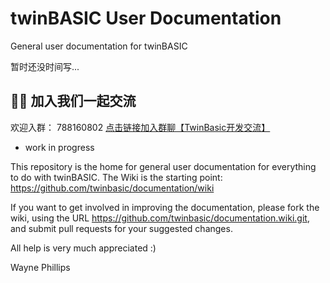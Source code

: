 
# twinBASIC User Documentation
General user documentation for twinBASIC

暂时还没时间写...
## 🕵️‍♂️ 加入我们一起交流
<div>
    欢迎入群： 788160802
    <a href="http://qm.qq.com/cgi-bin/qm/qr?_wv=1027&k=edaLl-56q2E9PBRuBEZEBwV-wvVaEmrz&authKey=0KAufrkYd6U5SsjCqj86o42U9ifEs%2FIYIU8042W4iI8l%2FvqqBdkU64VXyHLpwt4h&noverify=0&group_code=788160802" target="_blank">
    点击链接加入群聊【TwinBasic开发交流】
    </a>
</div>



- work in progress

This repository is the home for general user documentation for everything to do with twinBASIC.  The Wiki is the starting point:
https://github.com/twinbasic/documentation/wiki

If you want to get involved in improving the documentation, please fork the wiki, using the URL https://github.com/twinbasic/documentation.wiki.git, and submit pull requests for your suggested changes.

All help is very much appreciated :)




Wayne Phillips
